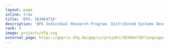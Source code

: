 ```yaml
---
layout: page
inline: true
title: 'DFG: 383964710'
description: 'DFG Individual Research Program. Distributed Systems Development with Multitier Reactive Programming. High-level language abstractions for developing distributed software systems.'
rank: 4
image: projects/dfg.svg
external_page: https://gepris.dfg.de/gepris/projekt/383964710?language=en
---
```

